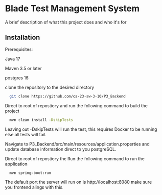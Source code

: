 
# Blade Test Management System

A brief description of what this project does and who it's for




## Installation

Prerequisites:

Java 17

Maven 3.5 or later

postgres 16

clone the repository to the desired directory
```bash
  git clone https://github.com/cs-23-sw-3-10/P3_Backend
```
Direct to root of repostiory and run the following command to build the project

```bash
  mvn clean install -DskipTests
```
Leaving out -DskipTests will run the test, this requires Docker to be running else all tests will fail.

Navigate to P3_Backend/src/main/resources/application.properties and update database information direct to you postgreSQL.

Direct to root of repostiory the Run the following command to run the application

```bash
  mvn spring-boot:run
```

The default port the server will run on is http://localhost:8080 make sure you frontend alings with this.
